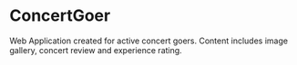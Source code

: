 # ConcertGoer
Web Application created for active concert goers. Content includes image gallery, concert review and experience rating.
